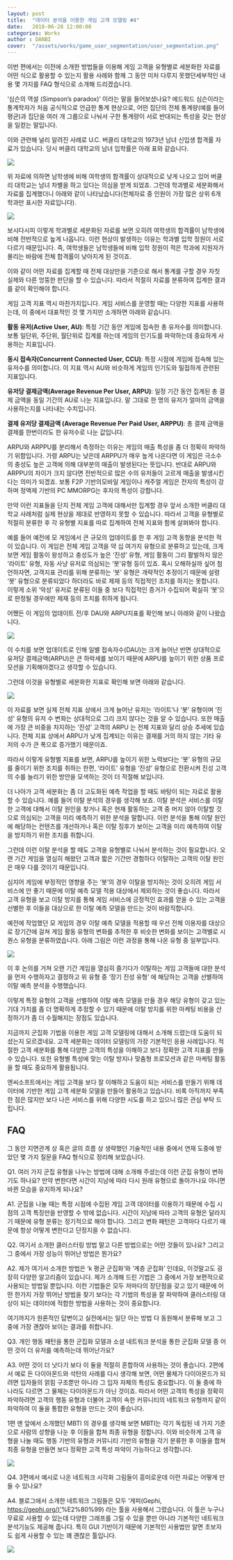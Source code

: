 ```yaml
---
layout: post
title:  "데이터 분석을 이용한 게임 고객 모델링 #4"
date:   2018-06-28 12:00:00
categories: Works
author : DANBI
cover:  "/assets/works/game_user_segmentation/user_segmentation.png"
---
```


이번 편에서는 이전에 소개한 방법들을 이용해 게임 고객을 유형별로 세분화한 자료를 어떤 식으로 활용할 수 있는지 활용 사례와 함께 그 동안 미처 다루지 못했던세부적인 내용 몇 가지를 FAQ 형식으로 소개해 드리겠습니다.

‘심슨의 역설 (Simpson’s paradox)’ 이라는 말을 들어보셨나요? 에드워드 심슨이라는 통계학자가 처음 공식적으로 언급한 통계 현상으로, 어떤 집단의 전체 통계량(예를 들어 평균)과 집단을 여러 개 그룹으로 나눠서 구한 통계량이 서로 반대되는 특성을 갖는 현상을 일컫는 말입니다.

이와 관련해 널리 알려진 사례로 U.C. 버클리 대학교의 1973년 남녀 신입생 합격률 자료가 있습니다. 당시 버클리 대학교의 남녀 입학률은 아래 표와 같습니다.

![](/assets/works/game_user_segmentation/image_4_1.png)

위 자료에 의하면 남학생에 비해 여학생의 합격률이 상대적으로 낮게 나오고 있어 버클리 대학교는 남녀 차별을 하고 있다는 의심을 받게 되었죠. 그런데 학과별로 세분화해서 자료를 집계했더니 아래와 같이 나타났습니다(전체자료 중 인원이 가장 많은 상위 6개 학과만 표시한 자료입니다).

![](/assets/works/game_user_segmentation/image_4_2.png)

보시다시피 이렇게 학과별로 세분화된 자료를 보면 오히려 여학생의 합격률이 남학생에 비해 전반적으로 높게 나옵니다. 이런 현상이 발생하는 이유는 학과별 입학 정원이 서로 다르기 때문입니다. 즉, 여학생들은 남학생들에 비해 입학 정원이 적은 학과에 지원자가 몰리는 바람에 전체 합격률이 낮아지게 된 것이죠.

이와 같이 어떤 자료를 집계할 때 전체 대상만을 기준으로 해서 통계를 구할 경우 자칫 실제와 다른 엉뚱한 판단을 할 수 있습니다. 따라서 적절히 자료를 분류하여 집계한 결과를 같이 확인해야 합니다.

게임 고객 지표 역시 마찬가지입니다. 게임 서비스를 운영할 때는 다양한 지표를 사용하는데, 이 중에서 대표적인 것 몇 가지만 소개하면 아래와 같습니다.

**활동 유저(Active User, AU)**: 특정 기간 동안 게임에 접속한 총 유저수를 의미합니다. 보통 일단위, 주단위, 월단위로 집계를 하는데 게임의 인기도를 파악하는데 중요하게 사용하는 지표입니다.

**동시 접속자(Concurrent Connected User, CCU)**: 특정 시점에 게임에 접속해 있는 유저수를 의미합니다. 이 지표 역시 AU와 비슷하게 게임의 인기도와 밀접하게 관련된 지표입니다.

**유저당 결제금액(Average Revenue Per User, ARPU)**: 일정 기간 동안 집계된 총 결제 금액을 동일 기간의 AU로 나눈 지표입니다. 말 그대로 한 명의 유저가 얼마의 금액을 사용하는지를 나타내는 수치입니다.

**결제 유저당 결제금액 (Average Revenue Per Paid User, ARPPU)**: 총 결제 금액을 결제를 한번이라도 한 유저수로 나눈 값입니다.

ARPU와 ARPPU를 분리해서 측정하는 이유는 게임의 매출 특성을 좀 더 정확히 파악하기 위함입니다. 가령 ARPU는 낮은데 ARPPU가 매우 높게 나온다면 이 게임은 극소수의 충성도 높은 고객에 의해 대부분의 매출이 발생된다는 뜻입니다. 반대로 ARPU와 ARPPU의 차이가 크지 않다면 전반적으로 많은 수의 유저들이 고르게 매출을 발생시킨다는 의미가 되겠죠. 보통 F2P 기반의모바일 게임이나 캐주얼 게임은 전자의 특성이 강하며 정액제 기반의 PC MMORPG는 후자의 특성이 강합니다.

만약 이런 지표들을 단지 전체 게임 고객에 대해서만 집계할 경우 앞서 소개한 버클리 대학교 사례처럼 실제 현상을 제대로 반영하지 못할 수 있습니다. 따라서 고객을 유형별로 적절히 분류한 후 각 유형별 지표를 따로 집계하여 전체 지표와 함께 살펴봐야 합니다.

예를 들어 예전에 모 게임에서 큰 규모의 업데이트를 한 후 게임 고객 동향을 분석한 적이 있습니다. 이 게임은 전체 게임 고객을 약 십 여가지 유형으로 분류하고 있는데, 크게 보면 게임 활동이 왕성하고 충성도가 높은 ‘진성’ 유형, 게임 활동이 그리 활발하지 않은 ‘라이트’ 유형, 자동 사냥 유저로 의심되는 ‘봇’유형 등이 있죠. 혹시 오해하실까 싶어 첨언하자면, 고객지표 관리를 위해 분류하는 ‘봇’ 유형은 개략적인 추정이기 때문에 설령 ‘봇’ 유형으로 분류되었다 하더라도 바로 제재 등의 직접적인 조치를 하지는 못합니다. 이렇게 소위 ‘악성’ 유저로 분류된 이들 중 보다 직접적인 증거가 수집되어 확실히 ‘봇’으로 판정될 경우에만 제재 등의 조치를 취하게 됩니다.

어쨌든 이 게임의 업데이트 전/후 DAU와 ARPU지표를 확인해 보니 아래와 같이 나왔습니다.

![](/assets/works/game_user_segmentation/image_4_3.png)

이 수치를 보면 업데이트로 인해 일별 접속자수(DAU)는 크게 늘어난 반면 상대적으로 유저당 결제금액(ARPU)은 큰 하락세를 보이기 때문에 ARPU를 높이기 위한 상품 프로모션을 기획해야겠다고 생각할 수 있습니다.

그런데 이것을 유형별로 세분화한 지표로 확인해 보면 아래와 같습니다.

![](/assets/works/game_user_segmentation/image_4_4.png)

이 자료를 보면 실제 전체 지표 상에서 크게 늘어난 유저는 ‘라이트’나 ‘봇’ 유형이며 ‘진성’ 유형의 유저 수 변화는 상대적으로 그리 크지 않다는 것을 알 수 있습니다. 또한 매출에 가장 큰 비중을 차지하는 ‘진성’ 고객의 ARPU 는 전체 지표와 달리 상승 추세에 있습니다. 전체 지표 상에서 ARPU가 낮게 집계되는 이유는 결재를 거의 하지 않는 기타 유저의 수가 큰 폭으로 증가했기 때문이죠.

따라서 이렇게 유형별 지표를 보면, ARPU를 높이기 위한 노력보다는 ‘봇’ 유형의 규모를 줄이기 위한 조치를 취하는 한편, ‘라이트’ 유형을 ‘진성’ 유형으로 전환시켜 진성 고객의 수를 늘리기 위한 방안을 모색하는 것이 더 적절해 보입니다.

더 나아가 고객 세분화는 좀 더 고도화된 예측 작업을 할 때도 바탕이 되는 자료로 활용할 수 있습니다. 예를 들어 이탈 분석의 경우를 생각해 보죠. 이탈 분석은 서비스를 이탈한 고객에 대해서 이탈 원인을 찾거나 혹은 현재 활동하는 고객 중 머지 않아 이탈할 것으로 의심되는 고객을 미리 예측하기 위한 분석을 말합니다. 이런 분석을 통해 이탈 원인에 해당하는 컨텐츠를 개선하거나 혹은 이탈 징후가 보이는 고객을 미리 예측하여 이탈을 방지하기 위한 조치를 취합니다.

그런데 이런 이탈 분석을 할 때도 고객을 유형별로 나눠서 분석하는 것이 필요합니다. 오랜 기간 게임을 열심히 해왔던 고객과 짧은 기간만 경험하다 이탈하는 고객의 이탈 원인은 매우 다를 것이기 때문입니다.

심지어 게임에 부정적인 영향을 주는 ‘봇’의 경우 이탈을 방지하는 것이 오히려 게임 서비스에 안 좋기 때문에 이탈 예측 모델 적용 대상에서 제외하는 것이 좋습니다. 따라서 고객 유형을 보고 이탈 방지를 통해 게임 서비스에 긍정적인 효과를 얻을 수 있는 고객을 선별한 후 이들을 대상으로 한 이탈 예측 모델을 만드는 것이 바람직합니다.

예전에 작업했던 모 게임의 경우 이탈 예측 모델을 적용할 때 우선 전체 이용자를 대상으로 장기간에 걸쳐 게임 활동 유형의 변화를 추적한 후 비슷한 변화를 보이는 고객별로 시퀀스 유형을 분류하였습니다. 아래 그림은 이런 과정을 통해 나온 유형 중 일부입니다.

![](/assets/works/game_user_segmentation/image_4_5.png)

이 후 논의를 거쳐 오랜 기간 게임을 열심히 즐기다가 이탈하는 게임 고객들에 대한 분석을 먼저 수행하자고 결정하고 위 유형 중 ‘장기 진성 유형’ 에 해당하는 고객을 선별하여 이탈 예측 분석을 수행했습니다.

이렇게 특정 유형의 고객을 선별하여 이탈 예측 모델을 만들 경우 해당 유형이 갖고 있는 기대 가치를 좀 더 명확하게 추정할 수 있기 때문에 이탈 방지를 위한 마케팅 비용을 산정하기가 좀 더 수월해지는 장점도 있습니다.

지금까지 군집화 기법을 이용한 게임 고객 모델링에 대해서 소개해 드렸는데 도움이 되셨는지 모르겠네요. 고객 세분화는 데이터 모델링의 가장 기본적인 응용 사례입니다. 적절한 고객 세분화를 통해 다양한 고객의 특성을 이해하고 보다 정확한 고객 지표를 만들 수 있습니다. 또한 유형별 특성에 맞는 이탈 방지나 맞춤형 프로모션과 같은 마케팅 활동을 할 때도 중요하게 활용됩니다.

엔씨소프트에서는 게임 고객을 보다 잘 이해하고 도움이 되는 서비스를 만들기 위해 데이터에 기반한 게임 고객 세분화 모델을 만들어 활용하고 있습니다. 비록 아직까지 부족한 점은 많지만 보다 나은 서비스를 위해 다양한 시도를 하고 있으니 많은 관심 부탁 드립니다.

## FAQ

그 동안 지면관계 상 혹은 글의 흐름 상 생략했던 기술적인 내용 중에서 연재 도중에 받았던 몇 가지 질문을 FAQ 형식으로 정리해 보았습니다.

Q1. 여러 가지 군집 유형을 나누는 방법에 대해 소개해 주셨는데 이런 군집 유형이 변하기도 하나요? 만약 변한다면 시간이 지남에 따라 다시 원래 유형으로 돌아가나요 아니면 바뀐 모습을 유지하게 되나요?

A1. 군집을 나눌 때는 특정 시점에 수집된 게임 고객 데이터를 이용하기 때문에 수집 시점의 고객 특징만을 반영할 수 밖에 없습니다. 시간이 지남에 따라 고객의 유형은 달라지기 때문에 유형 분류는 정기적으로 해야 합니다. 그리고 변화 패턴은 고객마다 다르기 때문에 항상 어떻게 변한다고 단정지을 수 없습니다.

Q2. 여기서 소개한 클러스터링 방법 말고 다른 방법으로는 어떤 것들이 있나요? 그리고 그 중에서 가장 성능이 뛰어난 방법은 뭔가요?

A2. 제가 여기서 소개한 방법은 ‘k 평균 군집화’와 ‘계층 군집화’ 인데요, 이것말고도 굉장히 다양한 알고리즘이 있습니다. 제가 소개해 드린 기법은 그 중에서 가장 보편적으로 사용되는 방법일 뿐입니다. 이런 기법들은 모두 저마다의 장단점을 갖고 있기 때문에 어떤 한가지 가장 뛰어난 방법을 찾기 보다는 각 기법의 특성을 잘 파악하여 클러스터링 대상이 되는 데이터에 적합한 방법을 사용하는 것이 중요합니다.

여기까지가 원론적인 답변이고 실전에서는 일단 아는 방법 다 동원해서 분류해 보고 그 중에 가장 괜찮아 보이는 결과를 취합니다.

Q3. 개인 행동 패턴을 통한 군집화 모델과 소셜 네트워크 분석을 통한 군집화 모델 중 어떤 것이 더 유저를 예측하는데 뛰어난가요?

A3. 어떤 것이 더 낫다기 보다 이 둘을 적절히 혼합하여 사용하는 것이 좋습니다. 2편에서 예로 든 다이아몬드와 석탄의 사례를 다시 생각해 보면, 어떤 물체가 다이아몬드가 되려면 입자들의 얽힘 구조뿐만 아니라 그 입자 자체의 특성도 중요합니다. 이 둘 중에 하나라도 다르면 그 물체는 다이아몬드가 아닌 것이죠. 따라서 어떤 고객의 특성을 정확히 파악하려면 고객의 행동 유형과 더불어 고객이 속한 커뮤니티의 네트워크 유형까지 같이 파악하여 이 둘을 통합한 유형을 만드는 것이 좋습니다.

1편 맨 앞에서 소개했던 MBTI 의 경우를 생각해 보면 MBTI는 각기 독립된 네 가지 기준으로 사람의 성향을 나눈 후 이들을 합쳐 최종 유형을 정합니다. 이와 비슷하게 고객 유형을 나눌 때도 행동 기반의 유형과 커뮤니티 기반의 유형을 각기 분류한 후 이들을 합쳐 최종 유형을 만들면 보다 정확한 고객 특성 파악이 가능하다고 생각합니다.

![](/assets/works/game_user_segmentation/image_4_6.png)

Q4. 3편에서 예시로 나온 네트워크 시각화 그림들이 흥미로운데 이런 자료는 어떻게 만들 수 있나요?

A4. 블로그에서 소개한 네트워크 그림들은 모두 ‘게피(Gephi, [https://gephi.org/)’](https://gephi.org/)%E2%80%99) 라는 툴을 사용해서 그렸습니다. 이 툴은 누구나 무료로 사용할 수 있는데 다양한 그래프를 그릴 수 있을 뿐만 아니라 기본적인 네트워크 분석기능도 제공해 줍니다. 특히 GUI 기반이기 때문에 기본적인 사용법만 알면 초보자도 쉽게 사용할 수 있는 꽤 괜찮은 툴입니다.

![](/assets/works/game_user_segmentation/image_4_7.jpg)